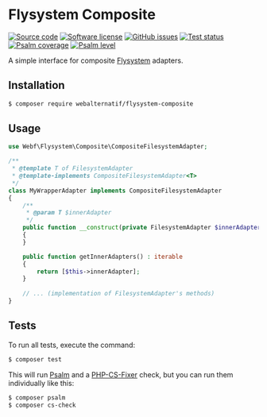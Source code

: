 # Flysystem Composite

[![Source code](https://img.shields.io/badge/source-GitHub-blue)](https://github.com/webalternatif/flysystem-composite)
[![Software license](https://img.shields.io/github/license/webalternatif/flysystem-composite)](https://github.com/webalternatif/flysystem-composite/blob/master/LICENSE)
[![GitHub issues](https://img.shields.io/github/issues/webalternatif/flysystem-composite)](https://github.com/webalternatif/flysystem-composite/issues)
[![Test status](https://img.shields.io/github/workflow/status/webalternatif/flysystem-composite/test?label=tests)](https://github.com/webalternatif/flysystem-composite/actions/workflows/test.yml)
[![Psalm coverage](https://shepherd.dev/github/webalternatif/flysystem-composite/coverage.svg)](https://psalm.dev)
[![Psalm level](https://shepherd.dev/github/webalternatif/flysystem-composite/level.svg)](https://psalm.dev)

A simple interface for composite [Flysystem][1] adapters.

## Installation

```bash
$ composer require webalternatif/flysystem-composite
```

## Usage

```php
use Webf\Flysystem\Composite\CompositeFilesystemAdapter;

/**
 * @template T of FilesystemAdapter
 * @template-implements CompositeFilesystemAdapter<T>
 */
class MyWrapperAdapter implements CompositeFilesystemAdapter
{
    /**
     * @param T $innerAdapter
     */
    public function __construct(private FilesystemAdapter $innerAdapter)
    {
    }

    public function getInnerAdapters() : iterable
    {
        return [$this->innerAdapter];
    }
    
    // ... (implementation of FilesystemAdapter's methods)
}
```

## Tests

To run all tests, execute the command:

```bash
$ composer test
```

This will run [Psalm][2] and a [PHP-CS-Fixer][3] check, but you can run them
individually like this:

```bash
$ composer psalm
$ composer cs-check
```

[1]: https://flysystem.thephpleague.com
[2]: https://psalm.dev
[3]: https://cs.symfony.com/
